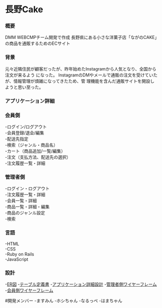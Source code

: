 # 長野Cake

### 概要
DMM WEBCMPチーム開発で作成
長野県にある小さな洋菓子店「ながのCAKE」の商品を通販するためのECサイト

### 背景
元々近隣住民が顧客だったが、昨年始めたInstagramから人気となり、全国から注文が来るよう になった。 InstagramのDMやメールで通販の注文を受けていたが、情報管理が煩雑になってきたため、管 理機能を含んだ通販サイトを開設しようと思い至った。

### アプリケーション詳細
### 会員側	
-ログイン/ログアウト				
-会員登録/退会/編集				
-配送先指定				
-検索（ジャンル・商品名）				
-カート（商品追加/一覧/編集）				
-注文（支払方法、配送先の選択）				
-注文履歴一覧・詳細	
			
### 管理者側
-ログイン・ログアウト				
-注文履歴一覧・詳細				
-会員一覧・詳細				
-商品一覧・詳細・編集				
-商品のジャンル設定				
-検索	

### 言語					
-HTML				
-CSS				
-Ruby on Rails				
-JavaScript	

### 設計
-[ER図](https://mermaidjs.github.io/)
-[テーブル定義書](https://mermaidjs.github.io/)
-[アプリケーション詳細設計](https://mermaidjs.github.io/)
-[管理者側ワイヤーフレーム](https://mermaidjs.github.io/)
-[会員側ワイヤーフレーム](https://mermaidjs.github.io/)

#開発メンバー
-ますみん
-ホシちゃん
-なるっぺ
-はまちゃん

